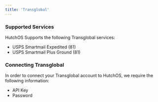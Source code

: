 ```yaml
---
title: 'Transglobal'
---
```


### Supported Services

HutchOS Supports the following Transglobal services:

- USPS Smartmail Expedited (81)
- USPS Smartmail Plus Ground (81)

### Connecting Transglobal

In order to connect your Transglobal account to HutchOS, we require the following information:

- API Key
- Password